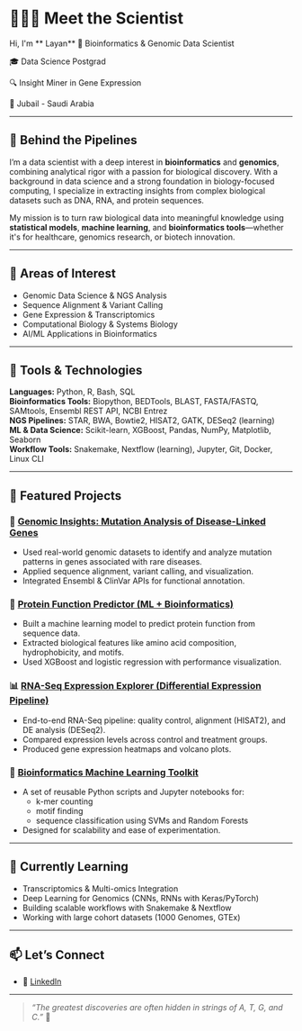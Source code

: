 # 👩🏻‍🔬 Meet the Scientist

Hi, I'm ** Layan** 
🧬 Bioinformatics & Genomic Data Scientist  

🎓 Data Science Postgrad  

🔍 Insight Miner in Gene Expression  

📍 Jubail - Saudi Arabia

---

## 🔬 Behind the Pipelines

I’m a data scientist with a deep interest in **bioinformatics** and **genomics**, combining analytical rigor with a passion for biological discovery. With a background in data science and a strong foundation in biology-focused computing, I specialize in extracting insights from complex biological datasets such as DNA, RNA, and protein sequences.

My mission is to turn raw biological data into meaningful knowledge using **statistical models**, **machine learning**, and **bioinformatics tools**—whether it's for healthcare, genomics research, or biotech innovation.

---

## 🧪 Areas of Interest

- Genomic Data Science & NGS Analysis  
- Sequence Alignment & Variant Calling  
- Gene Expression & Transcriptomics  
- Computational Biology & Systems Biology  
- AI/ML Applications in Bioinformatics  

---

## 🧰 Tools & Technologies

**Languages:** Python, R, Bash, SQL  
**Bioinformatics Tools:** Biopython, BEDTools, BLAST, FASTA/FASTQ, SAMtools, Ensembl REST API, NCBI Entrez  
**NGS Pipelines:** STAR, BWA, Bowtie2, HISAT2, GATK, DESeq2 (learning)  
**ML & Data Science:** Scikit-learn, XGBoost, Pandas, NumPy, Matplotlib, Seaborn  
**Workflow Tools:** Snakemake, Nextflow (learning), Jupyter, Git, Docker, Linux CLI  

---

## 🧬 Featured Projects

### 🔬 [Genomic Insights: Mutation Analysis of Disease-Linked Genes](https://github.com/your-username/genomic-insights)
- Used real-world genomic datasets to identify and analyze mutation patterns in genes associated with rare diseases.
- Applied sequence alignment, variant calling, and visualization.
- Integrated Ensembl & ClinVar APIs for functional annotation.

### 🧪 [Protein Function Predictor (ML + Bioinformatics)](https://github.com/your-username/protein-function-predictor)
- Built a machine learning model to predict protein function from sequence data.
- Extracted biological features like amino acid composition, hydrophobicity, and motifs.
- Used XGBoost and logistic regression with performance visualization.

### 📊 [RNA-Seq Expression Explorer (Differential Expression Pipeline)](https://github.com/your-username/rna-seq-expression-explorer)
- End-to-end RNA-Seq pipeline: quality control, alignment (HISAT2), and DE analysis (DESeq2).
- Compared expression levels across control and treatment groups.
- Produced gene expression heatmaps and volcano plots.

### 🧠 [Bioinformatics Machine Learning Toolkit](https://github.com/your-username/bio-ml-toolkit)
- A set of reusable Python scripts and Jupyter notebooks for:
  - k-mer counting
  - motif finding
  - sequence classification using SVMs and Random Forests
- Designed for scalability and ease of experimentation.


---

## 🌱 Currently Learning

- Transcriptomics & Multi-omics Integration  
- Deep Learning for Genomics (CNNs, RNNs with Keras/PyTorch)  
- Building scalable workflows with Snakemake & Nextflow  
- Working with large cohort datasets (1000 Genomes, GTEx)

---

## 📫 Let’s Connect

- 💼 [LinkedIn](https://github.com/layanomics)

---

> *“The greatest discoveries are often hidden in strings of A, T, G, and C.”* 🧬  

